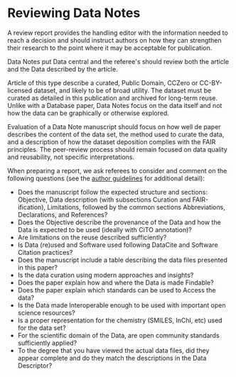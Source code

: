 # Reviewing Data Notes

A review report provides the handling editor with the information needed to reach a decision and should instruct authors on how
they can strengthen their research to the point where it may be acceptable for publication.

Data Notes put Data central and the referee's should review both the article and the Data described by the article.

Article of this type describe a curated, Public Domain, CCZero or CC-BY-licensed dataset, and likely to be of broad utility.
The dataset must be curated as detailed in this publication and archived for long-term reuse. Unlike with a Database paper,
Data Notes focus on the data itself and not how the data can be graphically or otherwise explored.

Evaluation of a Data Note manuscript should focus on how well de paper describes the content of the data set, the method used
to curate the data, and a description of how the dataset deposition complies with the FAIR principles. The peer-review process
should remain focused on data quality and reusability, not specific interpretations.

When preparing a report, we ask referees to consider and comment on the following questions (see
the [author guidelines](LINK) for additional detail):

- Does the manuscript follow the expected structure and sections: Objective, Data description (with subsections Curation and FAIR-ification),
  Limitations, followed by the common sections Abbreviations, Declarations, and References?
- Does the Objective describe the provenance of the Data and how the Data is expected to be used (ideally with CiTO annotation)?
- Are limitations on the reuse described sufficiently?
- Is Data (re)used and Software used following DataCite and Software Citation practices?
- Does the manuscript include a table describing the data files presented in this paper?
- Is the data curation using modern approaches and insights?
- Does the paper explain how and where the Data is made Findable?
- Does the paper explain which standards can be used to Access the data?
- Is the Data made Interoperable enough to be used with important open science resources?
- Is a proper representation for the chemistry (SMILES, InChI, etc) used for the data set?
- For the scientific domain of the Data, are open community standards sufficiently applied?
- To the degree that you have viewed the actual data files, did they appear complete and do
  they match the descriptions in the Data Descriptor?
